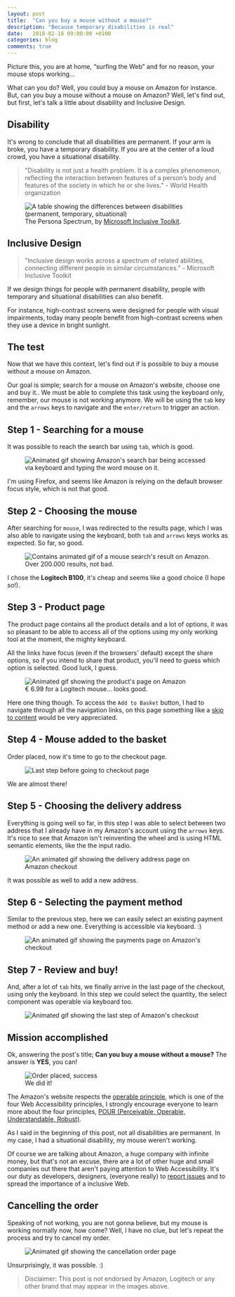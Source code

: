 ```yaml
---
layout: post
title:  "Can you buy a mouse without a mouse?"
description: "Because temporary disabilities is real"
date:   2018-02-10 09:00:00 +0100
categories: blog
comments: true
---
```


Picture this, you are at home, “surfing the Web” and for no reason, your mouse stops working…

What can you do? Well, you could buy a mouse on Amazon for instance. But, can you buy a mouse without a mouse on Amazon? Well, let's find out, but first, let's talk a little about disability and Inclusive Design.

## Disability

It's wrong to conclude that all disabilities are permanent. If your arm is broke, you have a temporary disability. If you are at the center of a loud crowd, you have a situational disability.

> "Disability is not just a health problem. It is a complex phenomenon, reflecting the interaction between features of a person’s body and features of the society in which he or she lives." - World Health organization

<figure>
  <picture>
    <img src="/img/disabilities.jpg" alt="A table showing the differences between disabilities (permanent, temporary, situational)" />
  </picture>
  <figcaption>
    The Persona Spectrum, by <a href="https://www.microsoft.com/en-us/design/inclusive">Microsoft Inclusive Toolkit</a>.
  </figcaption>
</figure>

## Inclusive Design

> "Inclusive design works across a spectrum of related abilities, connecting different people in similar circumstances." - Microsoft Inclusive Toolkit

If we design things for people with permanent disability, people with temporary and situational disabilities can also benefit.

For instance, high-contrast screens were designed for people with visual impairments, today many people benefit from high-contrast screens when they use a device in bright sunlight.

## The test

Now that we have this context, let's find out if is possible to buy a mouse without a mouse on Amazon.

Our goal is simple; search for a mouse on Amazon's website, choose one and buy it.. We must be able to complete this task using the keyboard only, remember, our mouse is not working anymore. We will be using the `tab` key and the `arrows` keys to navigate and the `enter/return` to trigger an action.

## Step 1 - Searching for a mouse

It was possible to reach the search bar using `tab`, which is good.

<figure>
  <picture>
    <img class="u-special-image u-bordered-image" src="/img/gifs-post-mouse/01-search.gif" alt="Animated gif showing Amazon's search bar being accessed via keyboard and typing the word mouse on it." />
  </picture>
  <figcaption>
  </figcaption>
</figure>

I'm using Firefox, and seems like Amazon is relying on the default browser focus style, which is not that good.

## Step 2 - Choosing the mouse

After searching for `mouse`, I was redirected to the results page, which I was also able to navigate using the keyboard, both `tab` and `arrows` keys works as expected. So far, so good.

<figure>
  <picture>
    <img class="u-special-image u-bordered-image" src="/img/gifs-post-mouse/02-search-result.gif" alt="Contains animated gif of a mouse search's result on Amazon." />
  </picture>
  <figcaption>
    Over 200.000 results, not bad.
  </figcaption>
</figure>

I chose the **Logitech B100**, it's cheap and seems like a good choice (I hope so!).

## Step 3 - Product page

The product page contains all the product details and a lot of options, it was so pleasant to be able to access all of the options using my only working tool at the moment, the mighty keyboard.

All the links have focus (even if the browsers' default) except the share options, so if you intend to share that product, you'll need to guess which option is selected. Good luck, I guess.

<figure>
  <picture>
    <img class="u-special-image u-bordered-image" src="/img/gifs-post-mouse/03-product-page.gif" alt="Animated gif showing the product's page on Amazon" />
  </picture>
  <figcaption>
    € 6.99 for a Logitech mouse... looks good.
  </figcaption>
</figure>

Here one thing though. To access the `Add to Basket` button, I had to navigate through all the navigation links, on this page something like a [skip to content](https://webaim.org/techniques/skipnav/) would be very appreciated.

## Step 4 - Mouse added to the basket

Order placed, now it's time to go to the checkout page.

<figure>
  <picture>
    <img class="u-special-image u-bordered-image" src="/img/gifs-post-mouse/04-added-to-basket.gif" alt="Last step before going to checkout page" />
  </picture>
  <figcaption>
  </figcaption>
</figure>

We are almost there!

## Step 5 - Choosing the delivery address

Everything is going well so far, in this step I was able to select between two address that I already have in my Amazon's account using the `arrows` keys. It's nice to see that Amazon isn't reinventing the wheel and is using HTML semantic elements, like the the input radio.

<figure>
  <picture>
    <img class="u-special-image u-bordered-image" src="/img/gifs-post-mouse/05-delivery-address.gif" alt="An animated gif showing the delivery address page on Amazon checkout" />
  </picture>
  <figcaption>
  </figcaption>
</figure>

It was possible as well to add a new address.

## Step 6 - Selecting the payment method

Similar to the previous step, here we can easily select an existing payment method or add a new one. Everything is accessible via keyboard. :)

<figure>
  <picture>
    <img class="u-special-image u-bordered-image" src="/img/gifs-post-mouse/06-payment.gif" alt="An animated gif showing the payments page on Amazon's checkout" />
  </picture>
  <figcaption>
  </figcaption>
</figure>

## Step 7 - Review and buy!

And, after a lot of `tab` hits, we finally arrive in the last page of the checkout, using only the keyboard. In this step we could select the quantity, the select component was operable via keyboard too.

<figure>
  <picture>
    <img class="u-special-image u-bordered-image" src="/img/gifs-post-mouse/07-review-order.gif" alt="Animated gif showing the last step of Amazon's checkout" />
  </picture>
  <figcaption>
  </figcaption>
</figure>

## Mission accomplished

Ok, answering the post's title; **Can you buy a mouse without a mouse?** The answer is **YES**, you can!

<figure>
  <picture>
    <img class="u-special-image u-bordered-image" src="/img/gifs-post-mouse/08-success.gif" alt="Order placed, success" />
  </picture>
  <figcaption>
    We did it!
  </figcaption>
</figure>

The Amazon's website respects the [operable principle](https://webaim.org/articles/pour/operable), which is one of the four Web Accessibility principles, I strongly encourage everyone to learn more about the four principles, [POUR (Perceivable, Operable, Understandable, Robust)](https://webaim.org/articles/pour/).

As I said in the beginning of this post, not all disabilities are permanent. In my case, I had a situational disability, my mouse weren't working.

Of course we are talking about Amazon, a huge company with infinite money, but that's not an excuse, there are a lot of other huge and small companies out there that aren't paying attention to Web Accessibility. It's our duty as developers, designers, (everyone really) to [report issues](https://issues.a11y.rocks/) and to spread the importance of a inclusive Web.

## Cancelling the order

Speaking of not working, you are not gonna believe, but my mouse is working normally now, how come? Well, I have no clue, but let's repeat the process and try to cancel my order.

<figure>
  <picture>
    <img class="u-special-image u-bordered-image" src="/img/gifs-post-mouse/09-cancel.gif" alt="Animated gif showing the cancellation order page" />
  </picture>
  <figcaption>
  </figcaption>
</figure>

Unsurprisingly, it was possible. :)

> Disclaimer: This post is not endorsed by Amazon, Logitech or any other brand that may appear in the images above.
